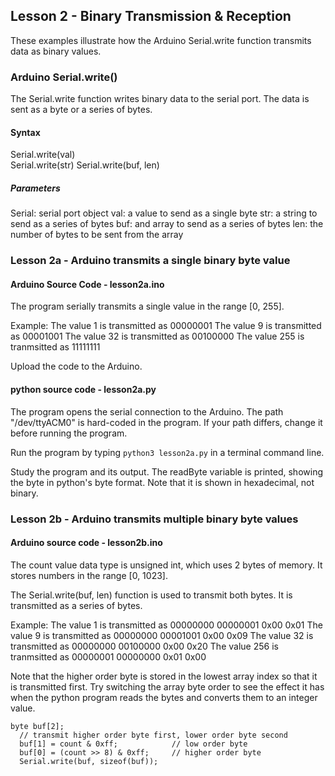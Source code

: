 ## Lesson 2 - Binary Transmission & Reception

These examples illustrate how the Arduino Serial.write function transmits data as binary values.


### Arduino Serial.write()

The Serial.write function writes binary data to the serial port. The data is sent as a byte or a series of bytes.

#### Syntax

Serial.write(val)             
Serial.write(str)
Serial.write(buf, len)

##### Parameters
Serial: serial port object
val: a value to send as a single byte
str: a string to send as a series of bytes
buf: and array to send as a series of bytes
len: the number of bytes to be sent from the array


### Lesson 2a - Arduino transmits a single binary byte value

#### Arduino Source Code - lesson2a.ino

The program serially transmits a single value in the range [0, 255]. 

Example: 
    The value 1   is transmitted as 00000001
    The value 9   is transmitted as 00001001
    The value 32  is transmitted as 00100000
    The value 255 is tranmsitted as 11111111

Upload the code to the Arduino.


#### python source code - lesson2a.py

The program opens the serial connection to the Arduino. The path "/dev/ttyACM0" is hard-coded in the program. If your path differs, change it before running the program.

Run the program by typing `python3 lesson2a.py` in a terminal command line.

Study the program and its output. The readByte variable is printed, showing the byte in python's byte format. Note that it is shown in hexadecimal, not binary. 



### Lesson 2b - Arduino transmits multiple binary byte values


#### Arduino source code - lesson2b.ino

The count value data type is unsigned int, which uses 2 bytes of memory. It stores numbers in the range [0, 1023]. 

The Serial.write(buf, len) function is used to transmit both bytes. It is transmitted as a series of bytes.

Example: 
 The value 1   is transmitted as 00000000 00000001  0x00 0x01
 The value 9   is transmitted as 00000000 00001001  0x00 0x09
 The value 32  is transmitted as 00000000 00100000  0x00 0x20
 The value 256 is tranmsitted as 00000001 00000000  0x01 0x00

Note that the higher order byte is stored in the lowest array index so that it is transmitted first. Try switching the array byte order to see the effect it has when the python program reads the bytes and converts them to an integer value.

```
byte buf[2];
  // transmit higher order byte first, lower order byte second
  buf[1] = count & 0xff;            // low order byte
  buf[0] = (count >> 8) & 0xff;     // higher order byte
  Serial.write(buf, sizeof(buf));
```